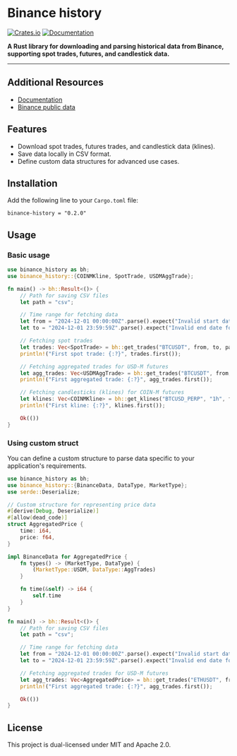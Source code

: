 # Binance history

[![Crates.io](https://img.shields.io/crates/v/binance-history.svg)](https://crates.io/crates/binance-history)
[![Documentation](https://docs.rs/hashbrown/badge.svg)](https://docs.rs/binance-history)

**A Rust library for downloading and parsing historical data from Binance, supporting spot trades, futures, and candlestick data.**

---

## Additional Resources

- [Documentation](https://github.com/binance/binance-public-data)
- [Binance public data](https://data.binance.vision/)

## Features
- Download spot trades, futures trades, and candlestick data (klines).
- Save data locally in CSV format.
- Define custom data structures for advanced use cases.

## Installation

Add the following line to your `Cargo.toml` file:

```
binance-history = "0.2.0"
```

## Usage

### Basic usage

```rust
use binance_history as bh;
use binance_history::{COINMKline, SpotTrade, USDMAggTrade};

fn main() -> bh::Result<()> {
    // Path for saving CSV files
    let path = "csv";

    // Time range for fetching data
    let from = "2024-12-01 00:00:00Z".parse().expect("Invalid start date format");
    let to = "2024-12-01 23:59:59Z".parse().expect("Invalid end date format");

    // Fetching spot trades
    let trades: Vec<SpotTrade> = bh::get_trades("BTCUSDT", from, to, path)?;
    println!("First spot trade: {:?}", trades.first());

    // Fetching aggregated trades for USD-M futures
    let agg_trades: Vec<USDMAggTrade> = bh::get_trades("BTCUSDT", from, to, path)?;
    println!("First aggregated trade: {:?}", agg_trades.first());

    // Fetching candlesticks (klines) for COIN-M futures
    let klines: Vec<COINMKline> = bh::get_klines("BTCUSD_PERP", "1h", from, to, path)?;
    println!("First kline: {:?}", klines.first());

    Ok(())
}

```

### Using custom struct

You can define a custom structure to parse data specific to your application's requirements.

```rust
use binance_history as bh;
use binance_history::{BinanceData, DataType, MarketType};
use serde::Deserialize;

// Custom structure for representing price data
#[derive(Debug, Deserialize)]
#[allow(dead_code)]
struct AggregatedPrice {
    time: i64,
    price: f64,
}

impl BinanceData for AggregatedPrice {
    fn types() -> (MarketType, DataType) {
        (MarketType::USDM, DataType::AggTrades)
    }

    fn time(&self) -> i64 {
        self.time
    }
}

fn main() -> bh::Result<()> {
    // Path for saving CSV files
    let path = "csv";

    // Time range for fetching data
    let from = "2024-12-01 00:00:00Z".parse().expect("Invalid start date format");
    let to = "2024-12-01 23:59:59Z".parse().expect("Invalid end date format");

    // Fetching aggregated trades for USD-M futures
    let agg_trades: Vec<AggregatedPrice> = bh::get_trades("ETHUSDT", from, to, path)?;
    println!("First aggregated trade: {:?}", agg_trades.first());

    Ok(())
}
```

## License

This project is dual-licensed under MIT and Apache 2.0.

